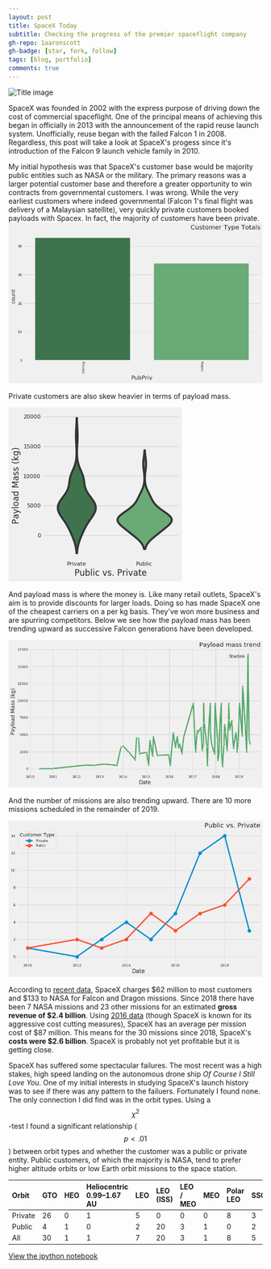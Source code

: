 ```yaml
---
layout: post
title: SpaceX Today
subtitle: Checking the progress of the premier spaceflight company
gh-repo: 1aaronscott
gh-badge: [star, fork, follow]
tags: [blog, portfolio]
comments: true
---
```

![Title image](https://www.nasaspaceflight.com/wp-content/uploads/2018/11/2018-11-15-23_29_22-Window-1170x854.jpg)

SpaceX was founded in 2002 with the express purpose of driving down the cost of commercial spaceflight. One of the principal means of achieving this began in officially in 2013 with the announcement of the rapid reuse launch system. Unofficially, reuse began with the failed Falcon 1 in 2008. Regardless, this post will take a look at SpaceX's progess since it's introduction of the Falcon 9 launch vehicle family in 2010.

My initial hypothesis was that SpaceX's customer base would be majority public entities such as NASA or the military. The primary reasons was a larger potential customer base and therefore a greater opportunity to win contracts from governmental customers. I was wrong. While the very earliest customers where indeed governmental (Falcon 1's final flight was delivery of a Malaysian satellite), very quickly private customers booked payloads with Spacex. In fact, the majority of customers have been private. 
![Who are the customers?](../img/customertypes.png)

Private customers are also skew heavier in terms of payload mass.

![Payload Violin](../img/payloadmassviolin.png)

And payload mass is where the money is. Like many retail outlets, SpaceX's aim is to provide discounts for larger loads. Doing so has made SpaceX one of the cheapest carriers on a per kg basis. They've won more business and are spurring competitors. Below we see how the payload mass has been trending upward as successive Falcon generations have been developed.

![Payload Trend](../img/payloadtrend.png)

And the number of missions are also trending upward. There are 10 more missions scheduled in the remainder of 2019.

![Customers by Year](../img/customertypebyyear.png)

According to [recent data](https://www.reddit.com/r/spacex/comments/7lp52o/a_thorough_examination_of_the_economics_of_falcon/), SpaceX charges $62 million to most customers and $133 to NASA for Falcon and Dragon missions. Since 2018 there have been 7 NASA missions and 23 other missions for an estimated **gross revenue of $2.4 billion**. Using [2016 data](https://docs.google.com/spreadsheets/d/1vR0YKQHsOQoCD6iWYGrrQT_Wth75UEqeENHPPosaWck/edit?usp=sharing) (though SpaceX is known for its aggressive cost cutting measures), SpaceX has an average per mission cost of $87 million. This means for the 30 missions since 2018, SpaceX's **costs were $2.6 billion**. SpaceX is probably not yet profitable but it is getting close.

SpaceX has suffered some spectacular failures. The most recent was a high stakes, high speed landing on the autonomous drone ship _Of Course I Still Love You_. One of my initial interests in studying SpaceX's launch history was to see if there was any pattern to the failuers. Fortunately I found none. The only connection I did find was in the orbit types. Using a $${\chi}^2$$-test I found a significant relationship (<span>$$ p < .01 $$</span>) between orbit types and whether the customer was a public or private entity. Public customers, of which the majority is NASA, tend to prefer higher altitude orbits or low Earth orbit missions to the space station.

|Orbit	|GTO	|HEO|	Heliocentric 0.99–1.67 AU |	LEO|	LEO (ISS)|	LEO / MEO|	MEO|	Polar LEO|	SSO|	Sun–Earth L1|	All|
|:------ |:--- | :--- | :--- | :--- | :--- | :--- | :--- | :--- | :--- | :--- | :--- |
|Private	|26|	0|	1|	5|	0|	0|	0|	8|	3|	0|	43|
|Public|	4|	1|	0|	2|	20|	3|	1|	0|	2|	1|	34|
|All|	30|	1|	1|	7|	20|	3|	1|	8|	5|	1|	77|

[View the ipython notebook](https://github.com/1aaronscott/1aaronscott.github.io/blob/master/SpaceX_Project.ipynb)
